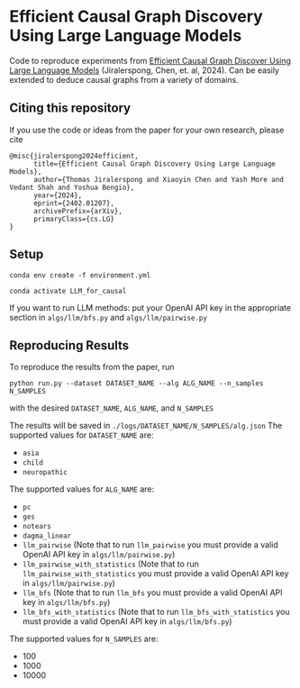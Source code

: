 # Efficient Causal Graph Discovery Using Large Language Models
Code to reproduce experiments from [Efficient Causal Graph Discover Using Large Language Models](https://arxiv.org/abs/2402.01207) (Jiralerspong, Chen, et. al, 2024).
Can be easily extended to deduce causal graphs from a variety of domains.

## Citing this repository

If you use the code or ideas from the paper for your own research, please cite 
```
@misc{jiralerspong2024efficient,
      title={Efficient Causal Graph Discovery Using Large Language Models}, 
      author={Thomas Jiralerspong and Xiaoyin Chen and Yash More and Vedant Shah and Yoshua Bengio},
      year={2024},
      eprint={2402.01207},
      archivePrefix={arXiv},
      primaryClass={cs.LG}
}
```


## Setup
`conda env create -f environment.yml`

`conda activate LLM_for_causal`

If you want to run LLM methods: put your OpenAI API key in the appropriate section in `algs/llm/bfs.py` and `algs/llm/pairwise.py`

## Reproducing Results
To reproduce the results from the paper, run 

`python run.py --dataset DATASET_NAME --alg ALG_NAME --n_samples N_SAMPLES`

with the desired `DATASET_NAME`, `ALG_NAME`, and `N_SAMPLES`

The results will be saved in `./logs/DATASET_NAME/N_SAMPLES/alg.json`
The supported values for `DATASET_NAME` are:
- `asia`
- `child`
- `neuropathic`

The supported values for `ALG_NAME` are:
- `pc`
- `ges`
- `notears`
- `dagma_linear`
- `llm_pairwise` (Note that to run `llm_pairwise` you must provide a valid OpenAI API key in `algs/llm/pairwise.py`)
- `llm_pairwise_with_statistics` (Note that to run `llm_pairwise_with_statistics` you must provide a valid OpenAI API key in `algs/llm/pairwise.py`)
- `llm_bfs` (Note that to run `llm_bfs` you must provide a valid OpenAI API key in `algs/llm/bfs.py`)
- `llm_bfs_with_statistics` (Note that to run `llm_bfs_with_statistics` you must provide a valid OpenAI API key in `algs/llm/bfs.py`)

The supported values for `N_SAMPLES` are:
- 100
- 1000
- 10000
